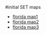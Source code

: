 #initial SET maps

 - [florida map1](https://fehercat.github.io/SET-maps/sw_fl_rates_map1.html)
 - [florida map2](https://fehercat.github.io/SET-maps/sw_fl_rates_map2.html)
 - [florida map3](https://fehercat.github.io/SET-maps/sw_fl_rates_map3.html)
